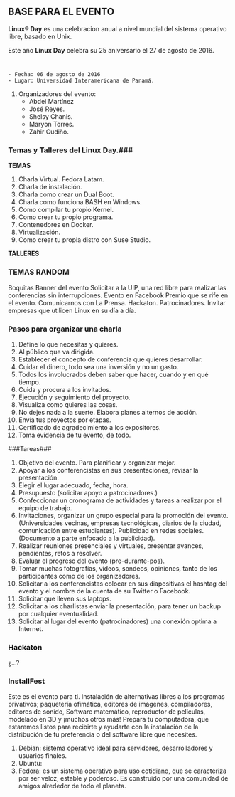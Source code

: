 ## BASE PARA EL EVENTO ##

**Linux® Day** es una celebracion anual a nivel mundial del sistema operativo libre, basado en Unix. 

Este año **Linux Day** celebra su 25 aniversario el 27 de agosto de 2016. 

#
	- Fecha: 06 de agosto de 2016
	- Lugar: Universidad Interamericana de Panamá.

1. Organizadores del evento:
	- Abdel Martínez
	- José Reyes.
	- Shelsy Chanis.
	- Maryon Torres.
	- Zahir Gudiño.
	
### Temas y Talleres del Linux Day.###

**TEMAS**

1. Charla Virtual. Fedora Latam.
2. Charla de instalación.
3. Charla como crear un Dual Boot.
4. Charla como funciona BASH en Windows.
5. Como compilar tu propio Kernel.
6. Como crear tu propio programa.
7. Contenedores en Docker.
8. Virtualización.
9. Como crear tu propia distro con Suse Studio.

**TALLERES**


### TEMAS RANDOM ###
Boquitas
Banner del evento
Solicitar a la UIP, una red libre para realizar las conferencias sin interrupciones.
Evento en Facebook
Premio que se rife en el evento.
Comunicarnos con La Prensa.
Hackaton.
Patrocinadores.
Invitar empresas que utilicen Linux en su día a día.


### Pasos para organizar una charla 
1.	Define lo que necesitas y quieres.
2.	Al público que va dirigida.
3.	Establecer el concepto de conferencia que quieres desarrollar.
4.	Cuidar el dinero, todo sea una inversión y no un gasto.
5.	Todos los involucrados deben saber que hacer, cuando y en qué tiempo.
6.	Cuida y procura a los invitados.
7.	Ejecución y seguimiento del proyecto.
8.	Visualiza como quieres las cosas.
9.	No dejes nada a la suerte. Elabora planes alternos de acción.
10.	Envía tus proyectos por etapas.
11.	Certificado de agradecimiento a los expositores.
12.	Toma evidencia de tu evento, de todo.

###Tareas###

1. Objetivo del evento. Para planificar y organizar mejor.
2. Apoyar a los conferencistas en sus presentaciones, revisar la presentación.
3. Elegir el lugar adecuado, fecha, hora.
4. Presupuesto (solicitar apoyo a patrocinadores.)
5. Confeccionar un cronograma de actividades y tareas a realizar por el equipo de trabajo.
6. Invitaciones, organizar un grupo especial para la promoción del evento. (Universidades vecinas, empresas tecnológicas, diarios de la ciudad, comunicación entre estudiantes). Publicidad en redes sociales. (Documento a parte enfocado a la publicidad).
7. Realizar reuniones presenciales y virtuales, presentar avances, pendientes, retos a resolver.
8. Evaluar el progreso del evento (pre-durante-pos).
9. Tomar muchas fotografías, videos, sondeos, opiniones, tanto de los participantes como de los organizadores.
10. Solicitar a los conferencistas colocar en sus diapositivas el hashtag del evento y el nombre de la cuenta de su Twitter o Facebook.
11. Solicitar que lleven sus laptops.
12. Solicitar a los charlistas enviar la presentación, para tener un backup por cualquier eventualidad.
13. Solicitar al lugar del evento (patrocinadores) una conexión optima a Internet.

### Hackaton ###

¿...?

### InstallFest ###
Este es el evento para ti. Instalación de alternativas libres a los programas privativos; paquetería ofimática, editores de imágenes, compiladores, editores de sonido, Software matemático, reproductor de películas, modelado en 3D y ¡muchos otros más!
Prepara tu computadora, que estaremos listos para recibirte y ayudarte con la instalación de la distribución de tu preferencia o del software libre que necesites.

1.	Debian: sistema operativo ideal para servidores, desarrolladores y usuarios finales.
2.	Ubuntu:
3.	Fedora: es un sistema operativo para uso cotidiano, que se caracteriza por ser veloz, estable y poderoso. Es construido por una comunidad de amigos alrededor de todo el planeta.